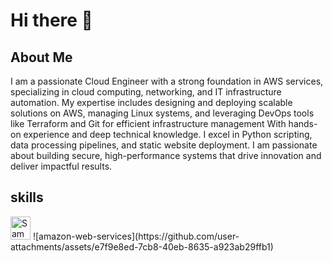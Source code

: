 # Hi there 👋

## About Me
I am a passionate Cloud Engineer with a strong foundation in AWS services, specializing in cloud computing, networking, and IT infrastructure automation. My expertise includes designing and deploying scalable solutions on AWS, managing Linux systems, and leveraging DevOps tools like Terraform and Git for efficient infrastructure management With hands-on experience and deep technical knowledge. I excel in Python scripting, data processing pipelines, and static website deployment. I am passionate about building secure, high-performance systems that drive innovation and deliver impactful results.

## skills
<img src="https://github.com/user-attachments/assets/fefedbcc-4d01-45b4-bb30-59fcba023ad0" alt="Sample Image" width="32" height="37">
![amazon-web-services](https://github.com/user-attachments/assets/e7f9e8ed-7cb8-40eb-8635-a923ab29ffb1)

<!--
**ezzzizo/ezzzizo** is a ✨ _special_ ✨ repository because its `README.md` (this file) appears on your GitHub profile.

Here are some ideas to get you started:

- 🔭 I’m currently working on ...
- 🌱 I’m currently learning ...
- 👯 I’m looking to collaborate on ...
- 🤔 I’m looking for help with ...
- 💬 Ask me about ...
- 📫 How to reach me: ...
- 😄 Pronouns: ...
- ⚡ Fun fact: ...
-->
